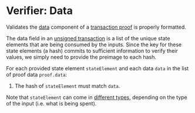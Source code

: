 Verifier: Data
===

Validates the [data](./../1.%20Data%20Structures/Transactions.md) component of a [transaction proof](./Transaction%20Proof.md) is properly formatted.

The data field in an [unsigned transaction](./../1.%20Data%20Structures/Transactions.md) is a list of the unique state elements that are being consumed by the inputs. Since the key for these state elements (a hash) commits to sufficient information to verify their values, we simply need to provide the preimage to each hash.

For each provided state element `stateElement` and each data `data` in the list of proof data `proof.data`:
1. The hash of `stateElement` must match `data`.

Note that `stateElement` can come in [different types](./Inputs.md), depending on the type of the input (i.e. what is being spent).
